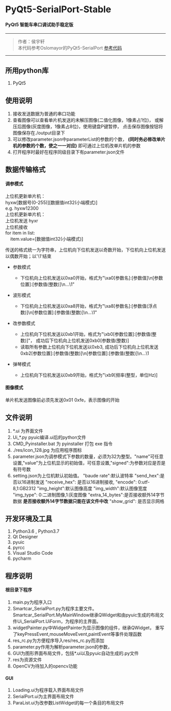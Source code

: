 # PyQt5-SerialPort-Stable
#### PyQt5 智能车串口调试助手稳定版  

--- 
>作者：侯宇轩  
> 本代码参考Oslomayor的PyQt5-SerialPort 
> [参考代码](https://github.com/Oslomayor/PyQt5-SerialPort-Stable)  
---

## 所用python库
1. PyQt5

## 使用说明
1. 接收发送数据为普通的串口功能
2. 查看图像可以查看单片机发送的未解压图像(二值化图像，1像素占1位)，
或解压后图像(灰度图像，1像素占8位)，使用键盘P键暂停，
点击保存图像按钮将图像保存在./output目录下
3. 可以修改parameter.json中parameterList的参数的个数，
**(同时务必修改单片机的参数的个数，使之一一对应)** 即可通过上位机改单片机的参数
4. 打开程序时最好在程序同级目录下有parameter.json文件

## 数据传输格式
#### 调参模式
上位机更新单片机：  
hyxw\[数据号(0-255)\]\[数据值int32(小端模式)\]  
e.g. hyxw12300  
上位机更新单片机：  
上位机发送 hyxr  
上位机接收   
for item in list:  
&nbsp;&nbsp;&nbsp;&nbsp;item.value=\[数据值int32(小端模式)\]  

传送的格式统一为字符串，上位机向下位机发送以奇数开始，下位机向上位机发送以偶数开始；以'\\1'结束

- 参数模式
    - 下位机向上位机发送以0xa0开始，格式为"\\xa0\[参数名\]\:\[参数值\]\\n\[参数位置\]:\[参数值(整数)\]\\n...\\1"

- 波形模式
    - 下位机向上位机发送以0xa8开始，格式为"\\xa8\[参数名\]\:\[参数值(浮点数)\]\\n\[参数位置\]:\[参数值(整数)\]\\n...\\1"

- 改参数模式
    - 上位机向下位机发送以0xb1开始，格式为"\\xb0\[参数位置\]:\[参数值(整数)\]"，
    成功后下位机向上位机发送0xb0\[参数值(整数)\]
    - 读取所有参数上位机向下位机发送以0xb3,
    成功后下位机向上位机发送0xb2\[参数位置\]:\[参数值(整数)\]\\n\[参数位置\]:\[参数值(整数)\]\\n...\\1
     
- 弹琴模式
    - 上位机向下位机发送以0xb9开始，格式为"\\xb9\[频率(整型，单位Hz)\]
    
#### 图像模式
单片机发送图像前必须先发送0x01 0xfe，表示图像的开始

## 文件说明
1. *.ui 为界面文件  
2. Ui_*.py pyuic编译.ui后的python文件  
3. CMD_Pyinstaller.bat 为 pyinstaller 打包 exe 指令  
4. ./res/icon_128.jpg 为应用程序图标 
5. parameter.json为调参模式下参数的数量，必须为32为整型。"name"可任意设置,"value"为上位机显示的初始值，可任意设置,"signed":为参数对应是否是有符号数 
6. setting.json为上位机默认初始值。
    "baude rate":默认波特率
    "send_hex":是否以16进制发送
    "receive_hex": 是否以16进制接收,
    "encode": 0:utf-8,1:GB2312
    "img_height":默认图像高度
    "img_width":默认图像宽度
    "img_type": 0:二进制图像,1:灰度图像
    "extra_14_bytes":是否接收额外14字节数据
    **是否接收额外14字节数据只能在该文件中改**
    "show_grid": 是否显示网格


## 开发环境及工具
1. Python3.6 , Python3.7
2. Qt Designer
3. pyuic
4. pyrcc
5. Visual Studio Code
6. pycharm

## 程序说明
#### 根目录下程序
1. main.py为程序入口
2. Smartcar_SerialPort.py为程序主要文件。
Smartcar_SerialPort.MyMainWindow继承QWidget和由pyuic生成的布局文件Ui_SerialPort.UiForm，为程序的主界面。
3. widgetPainter.py中WidgetPainter为显示图像的组件，继承QWidget，
重写了keyPressEvent,mouseMoveEvent,paintEvent等事件处理函数
4. res_rc.py为方便程序导入res/res_rc.py而添加
5. parameter.py作用为解析parameter.json的参数，
6. GUI为图形界面布局文件，包括*.ui以及pyuic自动生成的.py文件
7. res为资源文件
8. OpenCV为待加入的opencv功能
#### GUI
1. Loading.ui为程序载入界面布局文件
2. SerialPort.ui为主界面布局文件
3. ParaList.ui为改参数ListWidget的每一个条目的布局文件
